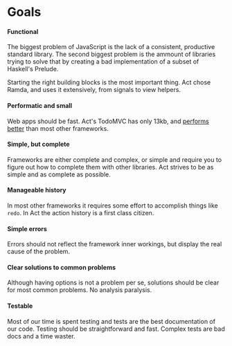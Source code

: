 # Goals

#### Functional

The biggest problem of JavaScript is the lack of a consistent, productive
standard library. The second biggest problem is the ammount of libraries trying
to solve that by creating a bad implementation of a subset of Haskell's
Prelude.

Starting the right building blocks is the most important thing. Act chose Ramda,
and uses it extensively, from signals to view helpers.

#### Performatic and small

Web apps should be fast. Act's TodoMVC has only 13kb, and [performs better](https://github.com/joaomilho/todomvc-perf-comparison)
than most other frameworks.

#### Simple, but complete

Frameworks are either complete and complex, or simple and require you to figure
out how to complete them with other libraries. Act strives to be as simple and
as complete as possible.

#### Manageable history

In most other frameworks it requires some effort to accomplish things like
`redo`. In Act the action history is a first class citizen.

#### Simple errors

Errors should not reflect the framework inner workings, but display
the real cause of the problem.

#### Clear solutions to common problems

Although having options is not a problem per se, solutions should be clear for
most common problems. No analysis paralysis.

#### Testable

Most of our time is spent testing and tests are the best documentation of our
code. Testing should be straightforward and fast. Complex tests are bad docs
and a time waster.
